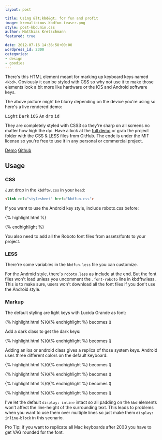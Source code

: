 ```yaml
---
layout: post

title: Using &lt;kbd&gt; for fun and profit
image: kremalicious-kbdfun-teaser.png
style: post-kbd.min.css
author: Matthias Kretschmann
featured: true

date: 2012-07-16 14:36:58+00:00
wordpress_id: 2300
categories:
- design
- goodies
---
```


There's this HTML element meant for marking up keyboard keys named `<kbd>`. Obviously it can be styled with CSS so why not use it to make those elements look a bit more like hardware or the iOS and Android software keys.

The above picture might be blurry depending on the device you're using so here's a live rendered demo:

<kbd>Light</kbd> <kbd class="dark">Dark</kbd> <kbd class="ios">iOS</kbd> <kbd class="android">An</kbd> <kbd class="android dark">dro</kbd> <kbd class="android color">id</kbd>

They are completely styled with CSS3 so they're sharp on all screens no matter how high the dpi. Have a look at the [full demo](http://lab.kremalicious.com/kbdfun/) or grab the project folder with the CSS & LESS files from GitHub. The code is under the MIT license so you're free to use it in any personal or commercial project.

<p class="content-download">
    <a class="btn-primary icon-eye" href="http://lab.kremalicious.com/kbdfun/">Demo</a>
    <a class="icon-github" href="https://github.com/kremalicious/kbdfun/">Github</a>
</p>

## Usage


### CSS

Just drop in the `kbdftw.css` in your `head`:

```html
<link rel="stylesheet" href="kbdfun.css">
```

If you want to use the Android key style, include roboto.css before:

{% highlight html %}<link rel="stylesheet" href="roboto.css">
<link rel="stylesheet" href="kbdfun.css">{% endhighlight %}

You also need to add all the Roboto font files from assets/fonts to your project.

### LESS

There're some variables in the `kbdfun.less` file you can customize.

For the Android style, there's `roboto.less` as include at the end. But the font files won't load unless you uncomment the `.font-roboto` line in kbdftw.less. This is to make sure, users won't download all the font files if you don't use the Android style.

### Markup

The default styling are light keys with Lucida Grande as font:

{% highlight html %}<kbd>Q</kbd>{% endhighlight %} becomes <kbd>Q</kbd>

Add a dark class to get the dark keys:

{% highlight html %}<kbd class="dark">Q</kbd>{% endhighlight %} becomes <kbd class="dark">Q</kbd>

Adding an ios or android class gives a replica of those system keys. Android uses three different colors on the default keyboard.

{% highlight html %}<kbd class="ios">Q</kbd>{% endhighlight %} becomes <kbd class="ios">Q</kbd>

{% highlight html %}<kbd class="android">Q</kbd>{% endhighlight %} becomes <kbd class="android">Q</kbd>

{% highlight html %}<kbd class="android dark">Q</kbd>{% endhighlight %} becomes <kbd class="android dark">Q</kbd>

{% highlight html %}<kbd class="android color">Q</kbd>{% endhighlight %} becomes <kbd class="android color">Q</kbd>

I've let the default `display: inline` intact so all padding on the `kbd` elements won't affect the line-height of the surrounding text. This leads to problems when you want to use them over multiple lines so just make them `display: inline-block` in this scenario.

Pro Tip: if you want to replicate all Mac keyboards after 2003 you have to get VAG rounded for the font.
